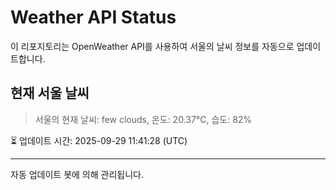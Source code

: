 
# Weather API Status

이 리포지토리는 OpenWeather API를 사용하여 서울의 날씨 정보를 자동으로 업데이트합니다.

## 현재 서울 날씨
> 서울의 현재 날씨: few clouds, 온도: 20.37°C, 습도: 82%

⏳ 업데이트 시간: 2025-09-29 11:41:28 (UTC)

---
자동 업데이트 봇에 의해 관리됩니다.
